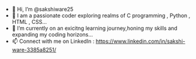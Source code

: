 - 👋 Hi, I’m @sakshiware25
- 👀 I am a passionate coder exploring realms of  C programming , Python , HTML , CSS...
- 🌱 I’m currently on an exicitng learning journey,honing my skills and expanding my coding horizons...
- 📫 Connect with me on  LinkedIn : https://www.linkedin.com/in/sakshi-ware-3385a8251/

<!---
sakshiware25/sakshiware25 is a ✨ special ✨ repository because its `README.md` (this file) appears on your GitHub profile.
You can click the Preview link to take a look at your changes.
--->
